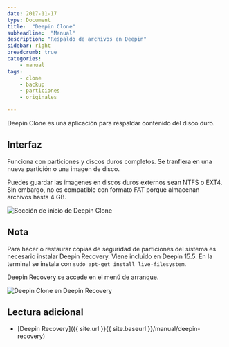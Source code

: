 ```yaml
---
date: 2017-11-17
type: Document
title:  "Deepin Clone"
subheadline:  "Manual"
description: "Respaldo de archivos en Deepin"
sidebar: right
breadcrumb: true
categories:
    - manual
tags:
    - clone
    - backup
    - particiones
    - originales

---
```


Deepin Clone es una aplicación para respaldar contenido del disco duro.

## Interfaz
Funciona con particiones y discos duros completos. Se tranfiera en una nueva partición o una imagen de disco.

Puedes guardar las imagenes en discos duros externos sean NTFS o EXT4. Sin embargo, no es compatible con formato FAT porque almacenan archivos hasta 4 GB.

<div class="row">
    <div class="medium-12 columns t30">
    <img src="{{ site.urlimg }}deepinclone.png" alt="Sección de inicio de Deepin Clone">
    </div><!-- /.medium-4.columns -->
</div>

## Nota
Para hacer o restaurar copias de seguridad de particiones del sistema es necesario instalar Deepin Recovery. Viene incluido en Deepin 15.5. En la terminal se instala con `sudo apt-get install live-filesystem`.

Deepin Recovery se accede en el menú de arranque.

<div class="row">
    <div class="medium-12 columns t30">
    <img src="{{ site.urlimg }}deepinrecovery3.png" alt="Deepin Clone en Deepin Recovery">
    </div><!-- /.medium-4.columns -->
</div>

## Lectura adicional
* [Deepin Recovery]({{ site.url }}{{ site.baseurl }}/manual/deepin-recovery)




